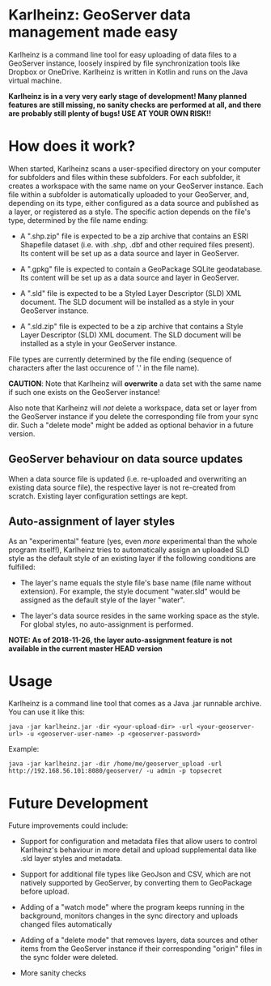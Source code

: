 # Karlheinz: GeoServer data management made easy
Karlheinz is a command line tool for easy uploading of data files to a GeoServer instance, loosely inspired by file synchronization tools like Dropbox or OneDrive. Karlheinz is written in Kotlin and runs on the Java virtual machine.

**Karlheinz is in a very very early stage of development! Many planned features are still missing, no sanity checks are performed at all, and there are probably still plenty of bugs! USE AT YOUR OWN RISK!!**

# How does it work?

When started, Karlheinz scans a user-specified directory on your computer for subfolders and files within these subfolders. For each subfolder, it creates a workspace with the same name on your GeoServer instance. Each file within a subfolder is automatically uploaded to your GeoServer, and, depending on its type, either configured as a data source and published as a layer, or registered as a style. The specific action depends on the file's type, determined by the file name ending:

- A ".shp.zip" file is expected to be a zip archive that contains an ESRI Shapefile dataset (i.e. with .shp, .dbf and other required files present). Its content will be set up as a data source and layer in GeoServer.

- A ".gpkg" file is expected to contain a GeoPackage SQLite geodatabase. Its content will be set up as a data source and layer in GeoServer.

- A ".sld" file is expected to be a Styled Layer Descriptor (SLD) XML document. The SLD document will be installed as a style in your GeoServer instance.

- A ".sld.zip" file is expected to be a zip archive that contains a Style Layer Descriptor (SLD) XML document. The SLD document will be installed as a style in your GeoServer instance.



File types are currently determined by the file ending (sequence of characters after the last occurence of '.' in the file name). 

**CAUTION**: Note that Karlheinz will **overwrite** a data set with the same name if such one exists on the GeoServer instance! 

Also note that Karlheinz will *not* delete a workspace, data set or layer from the GeoServer instance if you delete the corresponding file from your sync dir. Such a "delete mode" might be added as optional behavior in a future version.


## GeoServer behaviour on data source updates

When a data source file is updated (i.e. re-uploaded and overwriting an existing data source file), the respective layer is not re-created from scratch. Existing layer configuration settings are kept. 

## Auto-assignment of layer styles

As an "experimental" feature (yes, even *more* experimental than the whole program itself!), Karlheinz tries to automatically assign an uploaded SLD style as the default style of an existing layer if the following conditions are fulfilled:

- The layer's name equals the style file's base name (file name without extension). For example, the style document "water.sld" would be assigned as the default style of the layer "water".

- The layer's data source resides in the same working space as the style. For global styles, no auto-assignment is performed.

**NOTE: As of 2018-11-26, the layer auto-assignment feature is not available in the current master HEAD version**

# Usage

Karlheinz is a command line tool that comes as a Java .jar runnable archive. You can use it like this:

```
java -jar karlheinz.jar -dir <your-upload-dir> -url <your-geoserver-url> -u <geoserver-user-name> -p <geoserver-password> 
```
Example:

```
java -jar karlheinz.jar -dir /home/me/geoserver_upload -url http://192.168.56.101:8080/geoserver/ -u admin -p topsecret 
```

# Future Development

Future improvements could include:

- Support for configuration and metadata files that allow users to control Karlheinz's behaviour in more detail and upload supplemental data like .sld layer styles and metadata.

- Support for additional file types like GeoJson and CSV, which are not natively supported by GeoServer, by converting them to GeoPackage before upload.

- Adding of a "watch mode" where the program keeps running in the background, monitors changes in the sync directory and uploads changed files automatically

- Adding of a "delete mode" that removes layers, data sources and other items from the GeoServer instance if their corresponding "origin" files in the sync folder were deleted.

- More sanity checks
